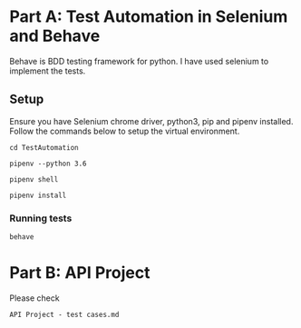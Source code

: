 # Part A: Test Automation in Selenium and Behave

Behave is BDD testing framework for python. I have used selenium to implement the tests.

## Setup

Ensure you have Selenium chrome driver, python3, pip and pipenv installed. Follow the commands below to setup the virtual environment.

```
cd TestAutomation
```
```
pipenv --python 3.6
```
```
pipenv shell
```
```
pipenv install
```

### Running tests

```
behave
```

# Part B: API Project


Please check

```
API Project - test cases.md
```